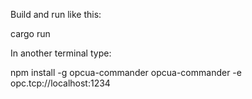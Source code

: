 Build and run like this:

cargo run

In another terminal type:

npm install -g opcua-commander
opcua-commander -e opc.tcp://localhost:1234